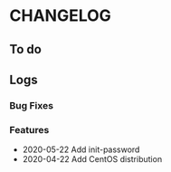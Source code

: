 # CHANGELOG

## To do

## Logs

### Bug Fixes


### Features

* 2020-05-22  Add init-password
* 2020-04-22  Add CentOS distribution

